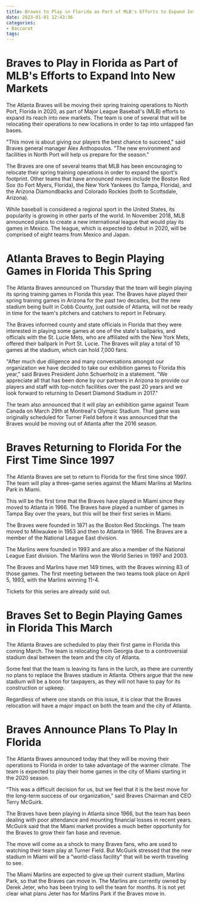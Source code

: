 ```yaml
---
title: Braves to Play in Florida as Part of MLB's Efforts to Expand Into New Markets
date: 2023-01-01 12:43:36
categories:
- Baccarat
tags:
---
```



#  Braves to Play in Florida as Part of MLB's Efforts to Expand Into New Markets

The Atlanta Braves will be moving their spring training operations to North Port, Florida in 2020, as part of Major League Baseball's (MLB) efforts to expand its reach into new markets. The team is one of several that will be relocating their operations to new locations in order to tap into untapped fan bases.

"This move is about giving our players the best chance to succeed," said Braves general manager Alex Anthopoulos. "The new environment and facilities in North Port will help us prepare for the season."

The Braves are one of several teams that MLB has been encouraging to relocate their spring training operations in order to expand the sport's footprint. Other teams that have announced moves include the Boston Red Sox (to Fort Myers, Florida), the New York Yankees (to Tampa, Florida), and the Arizona Diamondbacks and Colorado Rockies (both to Scottsdale, Arizona).

While baseball is considered a regional sport in the United States, its popularity is growing in other parts of the world. In November 2018, MLB announced plans to create a new international league that would play its games in Mexico. The league, which is expected to debut in 2020, will be comprised of eight teams from Mexico and Japan.

#  Atlanta Braves to Begin Playing Games in Florida This Spring

The Atlanta Braves announced on Thursday that the team will begin playing its spring training games in Florida this year. The Braves have played their spring training games in Arizona for the past two decades, but the new stadium being built in Cobb County, just outside of Atlanta, will not be ready in time for the team's pitchers and catchers to report in February.

The Braves informed county and state officials in Florida that they were interested in playing some games at one of the state's ballparks, and officials with the St. Lucie Mets, who are affiliated with the New York Mets, offered their ballpark in Port St. Lucie. The Braves will play a total of 10 games at the stadium, which can hold 7,000 fans.

"After much due diligence and many conversations amongst our organization we have decided to take our exhibition games to Florida this year," said Braves President John Schuerholz in a statement. "We appreciate all that has been done by our partners in Arizona to provide our players and staff with top-notch facilities over the past 20 years and we look forward to returning to Desert Diamond Stadium in 2017."

The team also announced that it will play an exhibition game against Team Canada on March 29th at Montreal's Olympic Stadium. That game was originally scheduled for Turner Field before it was announced that the Braves would be moving out of Atlanta after the 2016 season.

#  Braves Returning to Florida For the First Time Since 1997

The Atlanta Braves are set to return to Florida for the first time since 1997. The team will play a three-game series against the Miami Marlins at Marlins Park in Miami.

This will be the first time that the Braves have played in Miami since they moved to Atlanta in 1966. The Braves have played a number of games in Tampa Bay over the years, but this will be their first series in Miami.

The Braves were founded in 1871 as the Boston Red Stockings. The team moved to Milwaukee in 1953 and then to Atlanta in 1966. The Braves are a member of the National League East division.

The Marlins were founded in 1993 and are also a member of the National League East division. The Marlins won the World Series in 1997 and 2003.

The Braves and Marlins have met 149 times, with the Braves winning 83 of those games. The first meeting between the two teams took place on April 5, 1993, with the Marlins winning 11-4.

Tickets for this series are already sold out.

#  Braves Set to Begin Playing Games in Florida This March

The Atlanta Braves are scheduled to play their first game in Florida this coming March. The team is relocating from Georgia due to a controversial stadium deal between the team and the city of Atlanta.

Some feel that the team is leaving its fans in the lurch, as there are currently no plans to replace the Braves stadium in Atlanta. Others argue that the new stadium will be a boon for taxpayers, as they will not have to pay for its construction or upkeep.

Regardless of where one stands on this issue, it is clear that the Braves relocation will have a major impact on both the team and the city of Atlanta.

#  Braves Announce Plans To Play In Florida

The Atlanta Braves announced today that they will be moving their operations to Florida in order to take advantage of the warmer climate. The team is expected to play their home games in the city of Miami starting in the 2020 season.

“This was a difficult decision for us, but we feel that it is the best move for the long-term success of our organization,” said Braves Chairman and CEO Terry McGuirk.

The Braves have been playing in Atlanta since 1966, but the team has been dealing with poor attendance and mounting financial losses in recent years. McGuirk said that the Miami market provides a much better opportunity for the Braves to grow their fan base and revenue.

The move will come as a shock to many Braves fans, who are used to watching their team play at Turner Field. But McGuirk stressed that the new stadium in Miami will be a “world-class facility” that will be worth traveling to see.

The Miami Marlins are expected to give up their current stadium, Marlins Park, so that the Braves can move in. The Marlins are currently owned by Derek Jeter, who has been trying to sell the team for months. It is not yet clear what plans Jeter has for Marlins Park if the Braves move in.